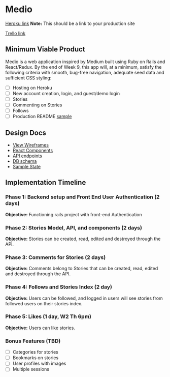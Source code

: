 # Medio

[Heroku link][heroku] **Note:** This should be a link to your production site

[Trello link][trello]

[heroku]: http://www.herokuapp.com
[trello]: https://trello.com/b/N0KbtqX2/medio

## Minimum Viable Product

Medio is a web application inspired by Medium built using Ruby on Rails
and React/Redux.  By the end of Week 9, this app will, at a minimum, satisfy the
following criteria with smooth, bug-free navigation, adequate seed data and
sufficient CSS styling:

- [ ] Hosting on Heroku
- [ ] New account creation, login, and guest/demo login
- [ ] Stories 
- [ ] Commenting on Stories
- [ ] Follows
- [ ] Production README [sample](docs/production_readme.md)

## Design Docs
* [View Wireframes][wireframes]
* [React Components][components]
* [API endpoints][api-endpoints]
* [DB schema][schema]
* [Sample State][sample-state]

[wireframes]: docs/wireframes
[components]: docs/component-hierarchy.md
[sample-state]: docs/sample-state.md
[api-endpoints]: docs/api-endpoints.md
[schema]: docs/schema.md

## Implementation Timeline

### Phase 1: Backend setup and Front End User Authentication (2 days)

**Objective:** Functioning rails project with front-end Authentication

### Phase 2: Stories Model, API, and components (2 days)

**Objective:** Stories can be created, read, edited and destroyed through the API.

### Phase 3: Comments for Stories (2 days)

**Objective:** Comments belong to Stories that can be created, read, edited and destroyed through the API.

### Phase 4: Follows and Stories Index (2 day)

**Objective:** Users can be followed, and logged in users will see stories from followed users on their stories index.

### Phase 5: Likes (1 day, W2 Th 6pm)

**Objective:** Users can like stories.


### Bonus Features (TBD)
- [ ] Categories for stories
- [ ] Bookmarks on stories
- [ ] User profiles with images
- [ ] Multiple sessions